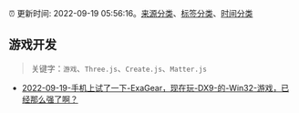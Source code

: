 :alarm_clock: 更新时间: 2022-09-19 05:56:16。[来源分类](../README.md)、[标签分类](../TAGS.md)、[时间分类](../TIMELINE.md)

## 游戏开发


> 关键字：`游戏`、`Three.js`、`Create.js`、`Matter.js`



- [2022-09-19-手机上试了一下-ExaGear，现在玩-DX9-的-Win32-游戏，已经那么强了啊？](https://www.v2ex.com/t/881236) 